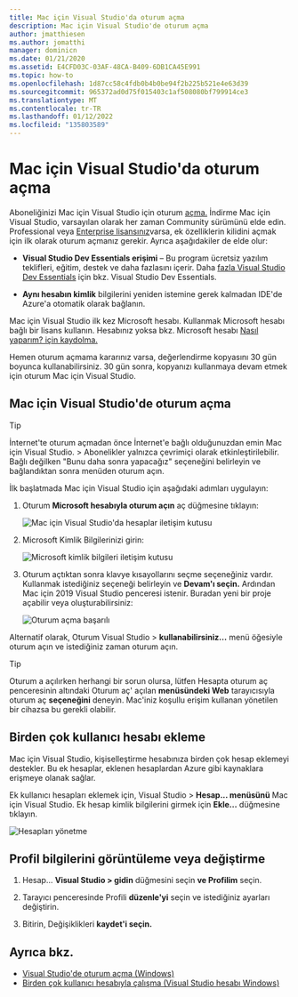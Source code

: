 ```yaml
---
title: Mac için Visual Studio'da oturum açma
description: Mac için Visual Studio'de oturum açma
author: jmatthiesen
ms.author: jomatthi
manager: dominicn
ms.date: 01/21/2020
ms.assetid: E4CFD03C-03AF-48CA-B409-6DB1CA45E991
ms.topic: how-to
ms.openlocfilehash: 1d87cc58c4fdb0b4b0be94f2b225b521e4e63d39
ms.sourcegitcommit: 965372ad0d75f015403c1af508080bf799914ce3
ms.translationtype: MT
ms.contentlocale: tr-TR
ms.lasthandoff: 01/12/2022
ms.locfileid: "135803589"
---
```

# <a name="sign-in-to-visual-studio-for-mac"></a>Mac için Visual Studio'da oturum açma

Aboneliğinizi Mac için Visual Studio için oturum [açma.](enable-subscription.md) İndirme Mac için Visual Studio, varsayılan olarak her zaman Community sürümünü elde edin. Professional veya [Enterprise lisansınız](https://visualstudio.microsoft.com/vs/compare/)varsa, ek özelliklerin kilidini açmak için ilk olarak oturum açmanız gerekir. Ayrıca aşağıdakiler de elde olur:

* **Visual Studio Dev Essentials erişimi** – Bu program ücretsiz yazılım teklifleri, eğitim, destek ve daha fazlasını içerir. Daha [fazla Visual Studio Dev Essentials](https://visualstudio.microsoft.com/dev-essentials/) için bkz. Visual Studio Dev Essentials.

* **Aynı hesabın kimlik** bilgilerini yeniden istemine gerek kalmadan IDE'de Azure'a otomatik olarak bağlanın.

Mac için Visual Studio ilk kez Microsoft hesabı. Kullanmak Microsoft hesabı bağlı bir lisans kullanın. Hesabınız yoksa bkz. Microsoft hesabı [Nasıl yaparım? için kaydolma.](https://support.microsoft.com/account-billing/how-to-create-a-new-microsoft-account-a84675c3-3e9e-17cf-2911-3d56b15c0aaf)

Hemen oturum açmama kararınız varsa, değerlendirme kopyasını 30 gün boyunca kullanabilirsiniz. 30 gün sonra, kopyanızı kullanmaya devam etmek için oturum Mac için Visual Studio.

## <a name="how-to-sign-in-to-visual-studio-for-mac"></a>Mac için Visual Studio'de oturum açma

> [!TIP]
> İnternet'te oturum açmadan önce İnternet'e bağlı olduğunuzdan emin Mac için Visual Studio. > Abonelikler yalnızca çevrimiçi olarak etkinleştirilebilir. Bağlı değilken "Bunu daha sonra yapacağız" seçeneğini belirleyin ve bağlandıktan sonra menüden oturum açın.

İlk başlatmada Mac için Visual Studio için aşağıdaki adımları uygulayın:

1. Oturum **Microsoft hesabıyla oturum açın** aç düğmesine tıklayın:

    ![Mac için Visual Studio'da hesaplar iletişim kutusu](media/ide-tour-2019-start-signin.png)

2. Microsoft Kimlik Bilgilerinizi girin:

    ![Microsoft kimlik bilgileri iletişim kutusu](media/signing-in-image13.png)

4. Oturum açtıktan sonra klavye kısayollarını seçme seçeneğiniz vardır. Kullanmak istediğiniz seçeneği belirleyin ve **Devam'ı seçin.** Ardından Mac için 2019 Visual Studio penceresi istenir. Buradan yeni bir proje açabilir veya oluşturabilirsiniz:

    ![Oturum açma başarılı](media/signing-in-image14.png)

Alternatif olarak, Oturum Visual Studio > **kullanabilirsiniz...** menü öğesiyle oturum açın ve istediğiniz zaman oturum açın.

> [!TIP]
> Oturum a açılırken herhangi bir sorun olursa, lütfen Hesapta  oturum aç penceresinin altındaki Oturum aç' açılan **menüsündeki Web** tarayıcısıyla oturum aç **seçeneğini** deneyin. Mac'iniz koşullu erişim kullanan yönetilen bir cihazsa bu gerekli olabilir.

## <a name="adding-multiple-user-accounts"></a>Birden çok kullanıcı hesabı ekleme

Mac için Visual Studio, kişiselleştirme hesabınıza birden çok hesap eklemeyi destekler. Bu ek hesaplar, eklenen hesaplardan Azure gibi kaynaklara erişmeye olanak sağlar.

Ek kullanıcı hesapları eklemek için, Visual Studio > **Hesap... menüsünü** Mac için Visual Studio. Ek hesap kimlik bilgilerini girmek için **Ekle...** düğmesine tıklayın.

![Hesapları yönetme](media/user-accounts-login.png)

## <a name="view-or-change-your-profile-information"></a>Profil bilgilerini görüntüleme veya değiştirme

1. Hesap... **Visual Studio > gidin** düğmesini seçin **ve Profilim** seçin.

2. Tarayıcı penceresinde Profili **düzenle'yi** seçin ve istediğiniz ayarları değiştirin.

3. Bitirin, Değişiklikleri **kaydet'i seçin.**

## <a name="see-also"></a>Ayrıca bkz.

- [Visual Studio'de oturum açma (Windows)](/visualstudio/ide/signing-in-to-visual-studio)
- [Birden çok kullanıcı hesabıyla çalışma (Visual Studio hesabı Windows)](/visualstudio/ide/work-with-multiple-user-accounts)
